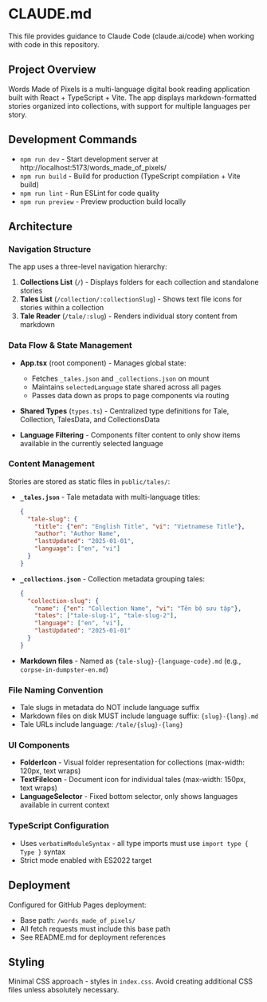 # CLAUDE.md

This file provides guidance to Claude Code (claude.ai/code) when working with code in this repository.

## Project Overview

Words Made of Pixels is a multi-language digital book reading application built with React + TypeScript + Vite. The app displays markdown-formatted stories organized into collections, with support for multiple languages per story.

## Development Commands

- `npm run dev` - Start development server at http://localhost:5173/words_made_of_pixels/
- `npm run build` - Build for production (TypeScript compilation + Vite build)
- `npm run lint` - Run ESLint for code quality
- `npm run preview` - Preview production build locally

## Architecture

### Navigation Structure

The app uses a three-level navigation hierarchy:

1. **Collections List** (`/`) - Displays folders for each collection and standalone stories
2. **Tales List** (`/collection/:collectionSlug`) - Shows text file icons for stories within a collection
3. **Tale Reader** (`/tale/:slug`) - Renders individual story content from markdown

### Data Flow & State Management

- **App.tsx** (root component) - Manages global state:
  - Fetches `_tales.json` and `_collections.json` on mount
  - Maintains `selectedLanguage` state shared across all pages
  - Passes data down as props to page components via routing

- **Shared Types** (`types.ts`) - Centralized type definitions for Tale, Collection, TalesData, and CollectionsData

- **Language Filtering** - Components filter content to only show items available in the currently selected language

### Content Management

Stories are stored as static files in `public/tales/`:

- **`_tales.json`** - Tale metadata with multi-language titles:
  ```json
  {
    "tale-slug": {
      "title": {"en": "English Title", "vi": "Vietnamese Title"},
      "author": "Author Name",
      "lastUpdated": "2025-01-01",
      "language": ["en", "vi"]
    }
  }
  ```

- **`_collections.json`** - Collection metadata grouping tales:
  ```json
  {
    "collection-slug": {
      "name": {"en": "Collection Name", "vi": "Tên bộ sưu tập"},
      "tales": ["tale-slug-1", "tale-slug-2"],
      "language": ["en", "vi"],
      "lastUpdated": "2025-01-01"
    }
  }
  ```

- **Markdown files** - Named as `{tale-slug}-{language-code}.md` (e.g., `corpse-in-dumpster-en.md`)

### File Naming Convention

- Tale slugs in metadata do NOT include language suffix
- Markdown files on disk MUST include language suffix: `{slug}-{lang}.md`
- Tale URLs include language: `/tale/{slug}-{lang}`

### UI Components

- **FolderIcon** - Visual folder representation for collections (max-width: 120px, text wraps)
- **TextFileIcon** - Document icon for individual tales (max-width: 150px, text wraps)
- **LanguageSelector** - Fixed bottom selector, only shows languages available in current context

### TypeScript Configuration

- Uses `verbatimModuleSyntax` - all type imports must use `import type { Type }` syntax
- Strict mode enabled with ES2022 target

## Deployment

Configured for GitHub Pages deployment:
- Base path: `/words_made_of_pixels/`
- All fetch requests must include this base path
- See README.md for deployment references

## Styling

Minimal CSS approach - styles in `index.css`. Avoid creating additional CSS files unless absolutely necessary.
